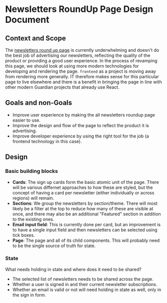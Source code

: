 # Newsletters RoundUp Page Design Document

## Context and Scope

The [newsletters round up page][] is currently underwhelming and doesn't do the best job of advertising our newsletters, reflecting the quality of the product or providing a good user experience. In the process of revamping this page, we should look at using more modern technologies for developing and rendering the page.
`frontend` as a project is moving away from rendering more generally. IT therefore makes sense for this particular page to live elsewhere and there is a benefit in bringing the page in line with other modern Guardian projects that already use React.

## Goals and non-Goals

-   Improve user experience by making the all newsletters roundup page easier to use.
-   Improve the design and flow of the page to reflect the product it is advertising.
-   Improve developer experience by using the right tool for the job (a frontend technology in this case).

## Design

### Basic building blocks

-   **Cards**: The sign up cards form the basic atomic unit of the page. There will be various differnet approaches to how these are styled, but the concept of having a card per newsletter (either individually or across regions) will remain.
-   **Sections**: We group the newsletters by section/theme. There will most likely be a filter at the top to reduce how many of these are visible at once, and there may also be an additional "Featured" section in addition to the existing ones.
-   **Email input field**: This is currently done per card, but an improvement is to have a single input field and then newsletters can be selected using tick boxes.
-   **Page**: The page and all of its child components. This will probably need to be the single source of truth for state.

### State

What needs holding in state and where does it need to be shared?

-   The selected list of newsletters needs to be shared across the page.
-   Whether a user is signed in and their current newsletter subscriptions.
-   Whether an email is valid or not will need holding in state as well, only in the sign in form.

<!-- URL reference links -->

[newsletters round up page]: https://www.theguardian.com/email-newsletters
